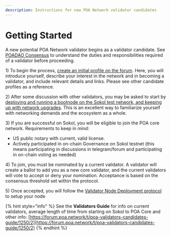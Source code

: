 ```yaml
---
description: Instructions for new POA Network validator candidates
---
```


# Getting Started

A new potential POA Network validator begins as a validator candidate.  See [POADAO Consensus](../../features/poadao-consensus.md) to understand the duties and responsibilities required of a validator before proceeding.

1\) To begin the process, [create an initial profile on the forum](https://forum.poa.network/c/poa-core/notaries-intro). Here, you will introduce yourself, describe your interest in the network and in becoming a validator, and include relevant details and links. Please see other candidate profiles as a reference.

2\) After some discussion with other validators, you may be asked to start by [deploying and running a bootnode on the Sokol test network, and keeping up with network upgrades](../bootnode-setup/). This is an excellent way to familiarize yourself with networking demands and the ecosystem as a whole.

3\) If you are successful on Sokol, you will be eligible to join the POA core network. Requirements to keep in mind:

* US public notary with current, valid license. 
* Actively participated in on-chain Governance on Sokol testnet \(this means participating in discussions in telegram/forum and participating in on-chain voting as needed\)

4\) To join, you must be nominated by a current validator. A validator will create a ballot to add you as a new core validator, and the current validators will vote to accept or deny your nomination. Acceptance is based on the consensus threshold set within the protocol.

5\) Once accepted, you will follow the [Validator Node Deployment protocol](../validator-node-setup/) to setup your node

{% hint style="info" %}
See the **Validators Guide** for info on current validators, average length of time from starting on Sokol to POA Core and other info: [https://forum.poa.network/t/poa-validators-candidates-guide/1250/2](https://forum.poa.network/t/poa-validators-candidates-guide/1250/2)
{% endhint %}



